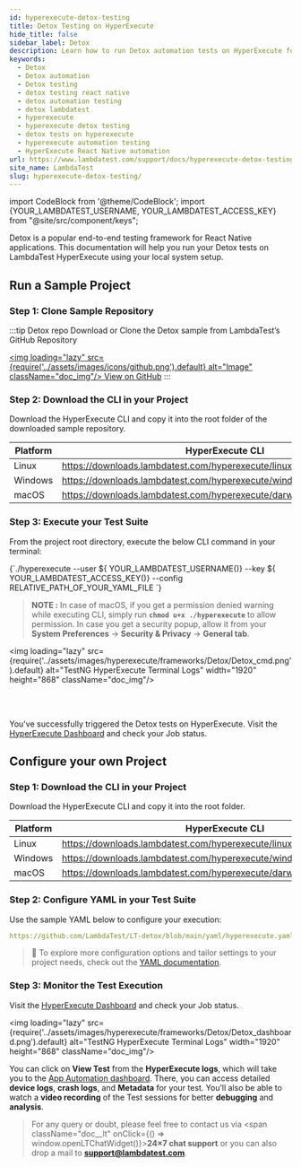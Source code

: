 ```yaml
---
id: hyperexecute-detox-testing
title: Detox Testing on HyperExecute
hide_title: false
sidebar_label: Detox
description: Learn how to run Detox automation tests on HyperExecute for React Native apps
keywords:
  - Detox
  - Detox automation
  - Detox testing
  - detox testing react native
  - detox automation testing
  - detox lambdatest
  - hyperexecute
  - hyperexecute detox testing
  - detox tests on hyperexecute
  - hyperexecute automation testing
  - HyperExecute React Native automation
url: https://www.lambdatest.com/support/docs/hyperexecute-detox-testing/
site_name: LambdaTest
slug: hyperexecute-detox-testing/
---
```


import CodeBlock from '@theme/CodeBlock';
import {YOUR_LAMBDATEST_USERNAME, YOUR_LAMBDATEST_ACCESS_KEY} from "@site/src/component/keys";

<script type="application/ld+json"
      dangerouslySetInnerHTML={{ __html: JSON.stringify({
       "@context": "https://schema.org",
        "@type": "BreadcrumbList",
        "itemListElement": [{
          "@type": "ListItem",
          "position": 1,
          "name": "Home",
          "item": "https://www.lambdatest.com"
        },{
          "@type": "ListItem",
          "position": 2,
          "name": "Support",
          "item": "https://www.lambdatest.com/support/docs/"
        },{
          "@type": "ListItem",
          "position": 3,
          "name": "How to run Detox automation tests on HyperExecute",
          "item": "https://www.lambdatest.com/support/docs/hyperexecute-detox-testing/"
        }]
      })
    }}
></script>

Detox is a popular end-to-end testing framework for React Native applications. This documentation will help you run your Detox tests on LambdaTest HyperExecute using your local system setup.

## Run a Sample Project
### Step 1: Clone Sample Repository

:::tip Detox repo
Download or Clone the Detox sample from LambdaTest’s GitHub Repository

<a href="https://github.com/LambdaTest/LT-detox" className="github__anchor"><img loading="lazy" src={require('../assets/images/icons/github.png').default} alt="Image" className="doc_img"/> View on GitHub</a>
:::

### Step 2: Download the CLI in your Project
Download the HyperExecute CLI and copy it into the root folder of the downloaded sample repository.

| Platform | HyperExecute CLI |
| ---------| ---------------- |
| Linux | https://downloads.lambdatest.com/hyperexecute/linux/hyperexecute |
| Windows | https://downloads.lambdatest.com/hyperexecute/windows/hyperexecute.exe |
| macOS | https://downloads.lambdatest.com/hyperexecute/darwin/hyperexecute |

### Step 3: Execute your Test Suite
From the project root directory, execute the below CLI command in your terminal:

<div className="lambdatest__codeblock">
  <CodeBlock className="language-bash">
    {`./hyperexecute --user ${ YOUR_LAMBDATEST_USERNAME()} --key ${ YOUR_LAMBDATEST_ACCESS_KEY()} --config RELATIVE_PATH_OF_YOUR_YAML_FILE `}
  </CodeBlock>
</div>

> **NOTE :** In case of macOS, if you get a permission denied warning while executing CLI, simply run **`chmod u+x ./hyperexecute`** to allow permission. In case you get a security popup, allow it from your **System Preferences** → **Security & Privacy** → **General tab**.

<img loading="lazy" src={require('../assets/images/hyperexecute/frameworks/Detox/Detox_cmd.png').default} alt="TestNG HyperExecute Terminal Logs"  width="1920" height="868" className="doc_img"/>

<br /><br />

You've successfully triggered the Detox tests on HyperExecute. Visit the [HyperExecute Dashboard](https://hyperexecute.lambdatest.com/hyperexecute) and check your Job status. 

## Configure your own Project

### Step 1: Download the CLI in your Project
Download the HyperExecute CLI and copy it into the root folder.

| Platform | HyperExecute CLI |
| ---------| ---------------- |
| Linux | https://downloads.lambdatest.com/hyperexecute/linux/hyperexecute |
| Windows | https://downloads.lambdatest.com/hyperexecute/windows/hyperexecute.exe |
| macOS | https://downloads.lambdatest.com/hyperexecute/darwin/hyperexecute |

### Step 2: Configure YAML in your Test Suite
Use the sample YAML below to configure your execution:

```yaml reference title="hyperexecute.yaml"
https://github.com/LambdaTest/LT-detox/blob/main/yaml/hyperexecute.yaml
```

> 📘 To explore more configuration options and tailor settings to your project needs, check out the [YAML documentation](https://www.lambdatest.com/support/docs/hyperexecute-yaml-parameters/).

### Step 3: Monitor the Test Execution

Visit the [HyperExecute Dashboard](https://hyperexecute.lambdatest.com/hyperexecute) and check your Job status. 

<img loading="lazy" src={require('../assets/images/hyperexecute/frameworks/Detox/Detox_dashboard.png').default} alt="TestNG HyperExecute Terminal Logs"  width="1920" height="868" className="doc_img"/>

You can click on **View Test** from the **HyperExecute logs**, which will take you to the [App Automation dashboard](https://appautomation.lambdatest.com/build). There, you can access detailed **device logs**, **crash logs**, and **Metadata** for your test. You’ll also be able to watch a **video recording** of the Test sessions for better **debugging** and **analysis**.

> For any query or doubt, please feel free to contact us via <span className="doc__lt" onClick={() => window.openLTChatWidget()}>**24×7 chat support**</span> or you can also drop a mail to **support@lambdatest.com**.<br />